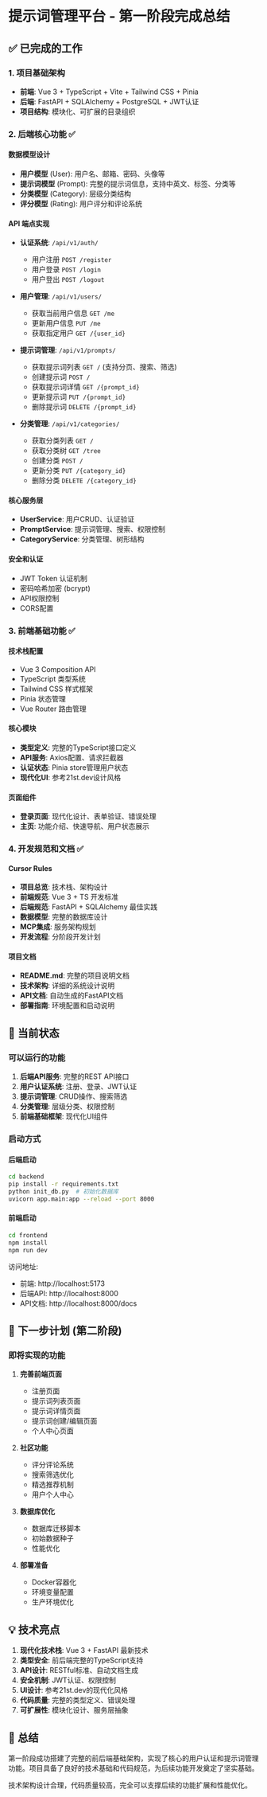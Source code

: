 # 提示词管理平台 - 第一阶段完成总结

## ✅ 已完成的工作

### 1. 项目基础架构
- **前端**: Vue 3 + TypeScript + Vite + Tailwind CSS + Pinia
- **后端**: FastAPI + SQLAlchemy + PostgreSQL + JWT认证
- **项目结构**: 模块化、可扩展的目录组织

### 2. 后端核心功能 ✅

#### 数据模型设计
- **用户模型** (User): 用户名、邮箱、密码、头像等
- **提示词模型** (Prompt): 完整的提示词信息，支持中英文、标签、分类等
- **分类模型** (Category): 层级分类结构
- **评分模型** (Rating): 用户评分和评论系统

#### API 端点实现
- **认证系统**: `/api/v1/auth/`
  - 用户注册 `POST /register`
  - 用户登录 `POST /login` 
  - 用户登出 `POST /logout`

- **用户管理**: `/api/v1/users/`
  - 获取当前用户信息 `GET /me`
  - 更新用户信息 `PUT /me`
  - 获取指定用户 `GET /{user_id}`

- **提示词管理**: `/api/v1/prompts/`
  - 获取提示词列表 `GET /` (支持分页、搜索、筛选)
  - 创建提示词 `POST /`
  - 获取提示词详情 `GET /{prompt_id}`
  - 更新提示词 `PUT /{prompt_id}`
  - 删除提示词 `DELETE /{prompt_id}`

- **分类管理**: `/api/v1/categories/`
  - 获取分类列表 `GET /`
  - 获取分类树 `GET /tree`
  - 创建分类 `POST /`
  - 更新分类 `PUT /{category_id}`
  - 删除分类 `DELETE /{category_id}`

#### 核心服务层
- **UserService**: 用户CRUD、认证验证
- **PromptService**: 提示词管理、搜索、权限控制
- **CategoryService**: 分类管理、树形结构

#### 安全和认证
- JWT Token 认证机制
- 密码哈希加密 (bcrypt)
- API权限控制
- CORS配置

### 3. 前端基础功能 ✅

#### 技术栈配置
- Vue 3 Composition API
- TypeScript 类型系统
- Tailwind CSS 样式框架
- Pinia 状态管理
- Vue Router 路由管理

#### 核心模块
- **类型定义**: 完整的TypeScript接口定义
- **API服务**: Axios配置、请求拦截器
- **认证状态**: Pinia store管理用户状态
- **现代化UI**: 参考21st.dev设计风格

#### 页面组件
- **登录页面**: 现代化设计、表单验证、错误处理
- **主页**: 功能介绍、快速导航、用户状态展示

### 4. 开发规范和文档 ✅

#### Cursor Rules
- **项目总览**: 技术栈、架构设计
- **前端规范**: Vue 3 + TS 开发标准
- **后端规范**: FastAPI + SQLAlchemy 最佳实践
- **数据模型**: 完整的数据库设计
- **MCP集成**: 服务架构规划
- **开发流程**: 分阶段开发计划

#### 项目文档
- **README.md**: 完整的项目说明文档
- **技术架构**: 详细的系统设计说明
- **API文档**: 自动生成的FastAPI文档
- **部署指南**: 环境配置和启动说明

## 🔧 当前状态

### 可以运行的功能
1. **后端API服务**: 完整的REST API接口
2. **用户认证系统**: 注册、登录、JWT认证
3. **提示词管理**: CRUD操作、搜索筛选
4. **分类管理**: 层级分类、权限控制
5. **前端基础框架**: 现代化UI组件

### 启动方式

#### 后端启动
```bash
cd backend
pip install -r requirements.txt
python init_db.py  # 初始化数据库
uvicorn app.main:app --reload --port 8000
```

#### 前端启动
```bash
cd frontend
npm install
npm run dev
```

访问地址:
- 前端: http://localhost:5173
- 后端API: http://localhost:8000
- API文档: http://localhost:8000/docs

## 🎯 下一步计划 (第二阶段)

### 即将实现的功能
1. **完善前端页面**
   - 注册页面
   - 提示词列表页面
   - 提示词详情页面
   - 提示词创建/编辑页面
   - 个人中心页面

2. **社区功能**
   - 评分评论系统
   - 搜索筛选优化
   - 精选推荐机制
   - 用户个人中心

3. **数据库优化**
   - 数据库迁移脚本
   - 初始数据种子
   - 性能优化

4. **部署准备**
   - Docker容器化
   - 环境变量配置
   - 生产环境优化

## 💡 技术亮点

1. **现代化技术栈**: Vue 3 + FastAPI 最新技术
2. **类型安全**: 前后端完整的TypeScript支持
3. **API设计**: RESTful标准、自动文档生成
4. **安全机制**: JWT认证、权限控制
5. **UI设计**: 参考21st.dev的现代化风格
6. **代码质量**: 完整的类型定义、错误处理
7. **可扩展性**: 模块化设计、服务层抽象

## 🎉 总结

第一阶段成功搭建了完整的前后端基础架构，实现了核心的用户认证和提示词管理功能。项目具备了良好的技术基础和代码规范，为后续功能开发奠定了坚实基础。

技术架构设计合理，代码质量较高，完全可以支撑后续的功能扩展和性能优化。 
